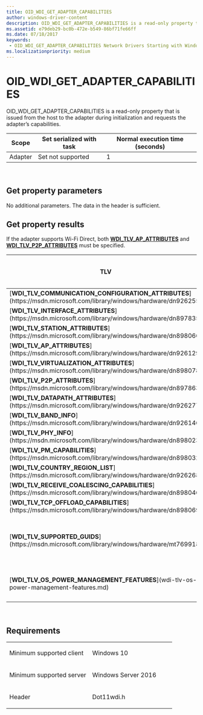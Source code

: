 ```yaml
---
title: OID_WDI_GET_ADAPTER_CAPABILITIES
author: windows-driver-content
description: OID_WDI_GET_ADAPTER_CAPABILITIES is a read-only property that is issued from the host to the adapter during initialization and requests the adapter’s capabilities.
ms.assetid: e79deb29-bc0b-472e-b549-86bf71fe66ff
ms.date: 07/18/2017
keywords:
 - OID_WDI_GET_ADAPTER_CAPABILITIES Network Drivers Starting with Windows Vista
ms.localizationpriority: medium
---
```


# OID\_WDI\_GET\_ADAPTER\_CAPABILITIES


OID\_WDI\_GET\_ADAPTER\_CAPABILITIES is a read-only property that is issued from the host to the adapter during initialization and requests the adapter’s capabilities.

| Scope   | Set serialized with task | Normal execution time (seconds) |
|---------|--------------------------|---------------------------------|
| Adapter | Set not supported        | 1                               |

 

## Get property parameters


No additional parameters. The data in the header is sufficient.
## Get property results


If the adapter supports Wi-Fi Direct, both [**WDI\_TLV\_AP\_ATTRIBUTES**](https://msdn.microsoft.com/library/windows/hardware/dn926129) and [**WDI\_TLV\_P2P\_ATTRIBUTES**](https://msdn.microsoft.com/library/windows/hardware/dn897863) must be specified.

<table>
<colgroup>
<col width="25%" />
<col width="25%" />
<col width="25%" />
<col width="25%" />
</colgroup>
<thead>
<tr class="header">
<th>TLV</th>
<th>Multiple TLV instances allowed</th>
<th>Optional</th>
<th>Description</th>
</tr>
</thead>
<tbody>
<tr class="odd">
<td>[<strong>WDI_TLV_COMMUNICATION_CONFIGURATION_ATTRIBUTES</strong>](https://msdn.microsoft.com/library/windows/hardware/dn926255)</td>
<td></td>
<td>X</td>
<td>Host-adapter communication protocol configuration attributes.</td>
</tr>
<tr class="even">
<td>[<strong>WDI_TLV_INTERFACE_ATTRIBUTES</strong>](https://msdn.microsoft.com/library/windows/hardware/dn897835)</td>
<td></td>
<td></td>
<td>Interface attributes.</td>
</tr>
<tr class="odd">
<td>[<strong>WDI_TLV_STATION_ATTRIBUTES</strong>](https://msdn.microsoft.com/library/windows/hardware/dn898066)</td>
<td></td>
<td></td>
<td>Station attributes.</td>
</tr>
<tr class="even">
<td>[<strong>WDI_TLV_AP_ATTRIBUTES</strong>](https://msdn.microsoft.com/library/windows/hardware/dn926129)</td>
<td></td>
<td>X</td>
<td>Access point attributes.</td>
</tr>
<tr class="odd">
<td>[<strong>WDI_TLV_VIRTUALIZATION_ATTRIBUTES</strong>](https://msdn.microsoft.com/library/windows/hardware/dn898078)</td>
<td></td>
<td>X</td>
<td>Virtualization attributes.</td>
</tr>
<tr class="even">
<td>[<strong>WDI_TLV_P2P_ATTRIBUTES</strong>](https://msdn.microsoft.com/library/windows/hardware/dn897863)</td>
<td></td>
<td>X</td>
<td>The Wi-Fi Direct attributes.</td>
</tr>
<tr class="odd">
<td>[<strong>WDI_TLV_DATAPATH_ATTRIBUTES</strong>](https://msdn.microsoft.com/library/windows/hardware/dn926277)</td>
<td></td>
<td>X</td>
<td>Datapath attributes.</td>
</tr>
<tr class="even">
<td>[<strong>WDI_TLV_BAND_INFO</strong>](https://msdn.microsoft.com/library/windows/hardware/dn926146)</td>
<td>X</td>
<td>X</td>
<td>Band information.</td>
</tr>
<tr class="odd">
<td>[<strong>WDI_TLV_PHY_INFO</strong>](https://msdn.microsoft.com/library/windows/hardware/dn898023)</td>
<td>X</td>
<td>X</td>
<td>PHY information.</td>
</tr>
<tr class="even">
<td>[<strong>WDI_TLV_PM_CAPABILITIES</strong>](https://msdn.microsoft.com/library/windows/hardware/dn898032)</td>
<td></td>
<td>X</td>
<td>Power management capabilities.</td>
</tr>
<tr class="odd">
<td>[<strong>WDI_TLV_COUNTRY_REGION_LIST</strong>](https://msdn.microsoft.com/library/windows/hardware/dn926268)</td>
<td></td>
<td>X</td>
<td>Country or region codes.</td>
</tr>
<tr class="even">
<td>[<strong>WDI_TLV_RECEIVE_COALESCING_CAPABILITIES</strong>](https://msdn.microsoft.com/library/windows/hardware/dn898046)</td>
<td></td>
<td>X</td>
<td>Hardware assisted receive filter capabilities.</td>
</tr>
<tr class="odd">
<td>[<strong>WDI_TLV_TCP_OFFLOAD_CAPABILITIES</strong>](https://msdn.microsoft.com/library/windows/hardware/dn898069)</td>
<td></td>
<td>X</td>
<td>TCP/IP offload capabilities.</td>
</tr>
<tr class="even">
<td><p>[<strong>WDI_TLV_SUPPORTED_GUIDS</strong>](https://msdn.microsoft.com/library/windows/hardware/mt769918)</p></td>
<td><p>X</p></td>
<td><p>X</p></td>
<td><p>Added in Windows 10, version 1607, WDI version 1.0.21.</p>
<p>A list of GUIDs that are passed on to NDIS when WDI is queried for [OID_GEN_SUPPORTED_GUIDS](https://msdn.microsoft.com/library/windows/hardware/ff569641).</p></td>
</tr>
<tr class="odd">
<td><p>[<strong>WDI_TLV_OS_POWER_MANAGEMENT_FEATURES</strong>](wdi-tlv-os-power-management-features.md)</p></td>
<td></td>
<td></td>
<td><p>Added in Windows 10, version 1803, WDI version 1.1.6.</p>
<p>Used to enable advanced OS power management features.</p>
</td>
</tr>
</tbody>
</table>

 

Requirements
------------

<table>
<colgroup>
<col width="50%" />
<col width="50%" />
</colgroup>
<tbody>
<tr class="odd">
<td><p>Minimum supported client</p></td>
<td><p>Windows 10</p></td>
</tr>
<tr class="even">
<td><p>Minimum supported server</p></td>
<td><p>Windows Server 2016</p></td>
</tr>
<tr class="odd">
<td><p>Header</p></td>
<td>Dot11wdi.h</td>
</tr>
</tbody>
</table>

 

 




